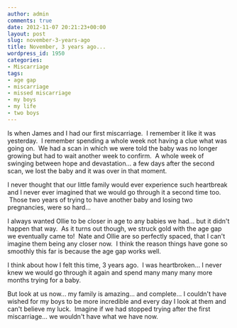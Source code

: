 ```yaml
---
author: admin
comments: true
date: 2012-11-07 20:21:23+00:00
layout: post
slug: november-3-years-ago
title: November, 3 years ago...
wordpress_id: 1950
categories:
- Miscarriage
tags:
- age gap
- miscarriage
- missed miscarriage
- my boys
- my life
- two boys
---
```


Is when James and I had our first miscarriage.  I remember it like it was yesterday.  I remember spending a whole week not having a clue what was going on.  We had a scan in which we were told the baby was no longer growing but had to wait another week to confirm.  A whole week of swinging between hope and devastation... a few days after the second scan, we lost the baby and it was over in that moment.

I never thought that our little family would ever experience such heartbreak and I never ever imagined that we would go through it a second time too.  Those two years of trying to have another baby and losing two pregnancies, were so hard...

I always wanted Ollie to be closer in age to any babies we had... but it didn't happen that way.  As it turns out though, we struck gold with the age gap we eventually came to!  Nate and Ollie are so perfectly spaced, that I can't imagine them being any closer now.  I think the reason things have gone so smoothly this far is because the age gap works well.

I think about how I felt this time, 3 years ago.  I was heartbroken... I never knew we would go through it again and spend many many many more months trying for a baby.

But look at us now... my family is amazing... and complete... I couldn't have wished for my boys to be more incredible and every day I look at them and can't believe my luck.  Imagine if we had stopped trying after the first miscarriage... we wouldn't have what we have now.
